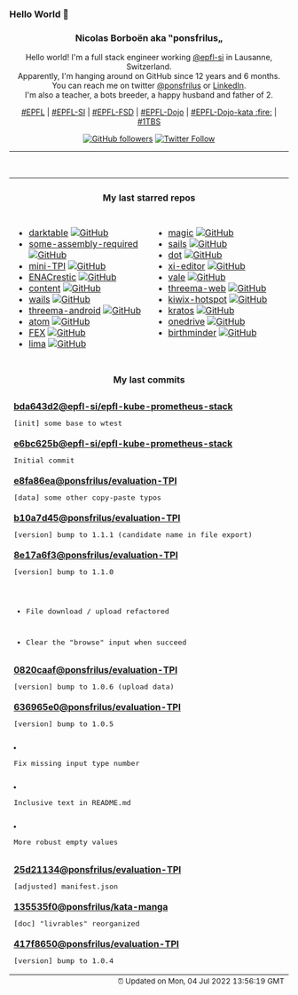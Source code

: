 ### Hello World 👋

<p align="center">
  <!-- use https://avatars.githubusercontent.com/u/176002?v=4 for your default github picture 
  <img src="https://raw.githubusercontent.com/ponsfrilus/ponsfrilus/master/img/ponsfrilus.png" title="Nicolas Borboën aka ‟ponsfrilus„" alt="Nicolas Borboën aka ‟ponsfrilus„" /> -->
  <h3 align="center">
    Nicolas Borboën aka ‟ponsfrilus„
  </h3>
  <p align="center">
    Hello world! I'm a full stack engineer working <a href="https://github.com/epfl-si">@epfl-si</a> in Lausanne, Switzerland.
    <br />Apparently, I'm hanging around on GitHub since 12 years and 6 months.
    <br />You can reach me on twitter <a href="https://twitter.com/ponsfrilus">@ponsfrilus</a> or <a href="http://linkedin.com/in/nicolasborboen">LinkedIn</a>.
    <br />I'm also a teacher, a bots breeder, a happy husband and father of 2.
  </p>
  <p align="center">
    <a href="https://www.epfl.ch">#EPFL</a> | 
    <a href="https://github.com/epfl-si/">#EPFL-SI</a> | 
    <a href="https://github.com/epfl-fsd">#EPFL-FSD</a> | 
    <a href="https://github.com/topics/epfl-dojo">#EPFL-Dojo</a> | 
    <a href="https://github.com/topics/epfl-dojo-kata">#EPFL-Dojo-kata :fire:</a> | 
    <a href="https://en.wikipedia.org/wiki/Indentation_style#Variant:_1TBS_(OTBS)">#1TBS</a>
  </p>
  <p align="center">
    <a href="https://github.com/ponsfrilus"><img alt="GitHub followers" src="https://img.shields.io/github/followers/ponsfrilus?label=Follow%20me%20on%20github&style=social"></a>
    <a href="https://twitter.com/ponsfrilus"><img alt="Twitter Follow" src="https://img.shields.io/twitter/follow/ponsfrilus?label=follow%20me%20on%20twitter&style=social"></a>
  </p>
  </p><hr><table align="center">
<tr>
<td colspan="2" align="center"><h4>My last starred repos</h4></td>
</tr>
<tr>
<td valign="top">
<ul>
<li>
<a href="https://github.com/darktable-org/darktable" title="darktable is an open source photography workflow application and raw developer" target="_blank">darktable</a>&nbsp;<a href="https://github.com/darktable-org/darktable" title="darktable is an open source photography workflow application and raw developer" target="_blank"><img src="https://img.shields.io/github/stars/darktable-org/darktable?style=social" alt="GitHub"></a>
</li>
<li>
<a href="https://github.com/hackclub/some-assembly-required" title="An approachable introduction to assembly." target="_blank">some-assembly-required</a>&nbsp;<a href="https://github.com/hackclub/some-assembly-required" title="An approachable introduction to assembly." target="_blank"><img src="https://img.shields.io/github/stars/hackclub/some-assembly-required?style=social" alt="GitHub"></a>
</li>
<li>
<a href="https://github.com/SaphireVert/mini-TPI" title="null" target="_blank">mini-TPI</a>&nbsp;<a href="https://github.com/SaphireVert/mini-TPI" title="null" target="_blank"><img src="https://img.shields.io/github/stars/SaphireVert/mini-TPI?style=social" alt="GitHub"></a>
</li>
<li>
<a href="https://github.com/EPFL-ENAC/ENACrestic" title="Simplify Ubuntu users to use restic for their desktop backup" target="_blank">ENACrestic</a>&nbsp;<a href="https://github.com/EPFL-ENAC/ENACrestic" title="Simplify Ubuntu users to use restic for their desktop backup" target="_blank"><img src="https://img.shields.io/github/stars/EPFL-ENAC/ENACrestic?style=social" alt="GitHub"></a>
</li>
<li>
<a href="https://github.com/mdn/content" title="The content behind MDN Web Docs" target="_blank">content</a>&nbsp;<a href="https://github.com/mdn/content" title="The content behind MDN Web Docs" target="_blank"><img src="https://img.shields.io/github/stars/mdn/content?style=social" alt="GitHub"></a>
</li>
<li>
<a href="https://github.com/wailsapp/wails" title="Create beautiful applications using Go" target="_blank">wails</a>&nbsp;<a href="https://github.com/wailsapp/wails" title="Create beautiful applications using Go" target="_blank"><img src="https://img.shields.io/github/stars/wailsapp/wails?style=social" alt="GitHub"></a>
</li>
<li>
<a href="https://github.com/threema-ch/threema-android" title="Threema App for Android." target="_blank">threema-android</a>&nbsp;<a href="https://github.com/threema-ch/threema-android" title="Threema App for Android." target="_blank"><img src="https://img.shields.io/github/stars/threema-ch/threema-android?style=social" alt="GitHub"></a>
</li>
<li>
<a href="https://github.com/atom-community/atom" title=":atom: Community build of the hackable text editor" target="_blank">atom</a>&nbsp;<a href="https://github.com/atom-community/atom" title=":atom: Community build of the hackable text editor" target="_blank"><img src="https://img.shields.io/github/stars/atom-community/atom?style=social" alt="GitHub"></a>
</li>
<li>
<a href="https://github.com/FEX-Emu/FEX" title="A fast usermode x86 and x86-64 emulator for Arm64" target="_blank">FEX</a>&nbsp;<a href="https://github.com/FEX-Emu/FEX" title="A fast usermode x86 and x86-64 emulator for Arm64" target="_blank"><img src="https://img.shields.io/github/stars/FEX-Emu/FEX?style=social" alt="GitHub"></a>
</li>
<li>
<a href="https://github.com/lima-vm/lima" title="Linux virtual machines, typically on macOS, for running containerd" target="_blank">lima</a>&nbsp;<a href="https://github.com/lima-vm/lima" title="Linux virtual machines, typically on macOS, for running containerd" target="_blank"><img src="https://img.shields.io/github/stars/lima-vm/lima?style=social" alt="GitHub"></a>
</li>
</ul>
<img width="450" height="1" /></td>
<td valign="top">
<ul>
<li>
<a href="https://github.com/nettlep/magic" title="Scanner for decks of cards with bar codes printed on card edges" target="_blank">magic</a>&nbsp;<a href="https://github.com/nettlep/magic" title="Scanner for decks of cards with bar codes printed on card edges" target="_blank"><img src="https://img.shields.io/github/stars/nettlep/magic?style=social" alt="GitHub"></a>
</li>
<li>
<a href="https://github.com/balderdashy/sails" title="Realtime MVC Framework for Node.js" target="_blank">sails</a>&nbsp;<a href="https://github.com/balderdashy/sails" title="Realtime MVC Framework for Node.js" target="_blank"><img src="https://img.shields.io/github/stars/balderdashy/sails?style=social" alt="GitHub"></a>
</li>
<li>
<a href="https://github.com/sensity-ai/dot" title="The Deepfake Offensive Toolkit" target="_blank">dot</a>&nbsp;<a href="https://github.com/sensity-ai/dot" title="The Deepfake Offensive Toolkit" target="_blank"><img src="https://img.shields.io/github/stars/sensity-ai/dot?style=social" alt="GitHub"></a>
</li>
<li>
<a href="https://github.com/xi-editor/xi-editor" title="A modern editor with a backend written in Rust." target="_blank">xi-editor</a>&nbsp;<a href="https://github.com/xi-editor/xi-editor" title="A modern editor with a backend written in Rust." target="_blank"><img src="https://img.shields.io/github/stars/xi-editor/xi-editor?style=social" alt="GitHub"></a>
</li>
<li>
<a href="https://github.com/errata-ai/vale" title=":pencil: A syntax-aware linter for prose built with speed and extensibility in mind." target="_blank">vale</a>&nbsp;<a href="https://github.com/errata-ai/vale" title=":pencil: A syntax-aware linter for prose built with speed and extensibility in mind." target="_blank"><img src="https://img.shields.io/github/stars/errata-ai/vale?style=social" alt="GitHub"></a>
</li>
<li>
<a href="https://github.com/threema-ch/threema-web" title="The Threema Web application." target="_blank">threema-web</a>&nbsp;<a href="https://github.com/threema-ch/threema-web" title="The Threema Web application." target="_blank"><img src="https://img.shields.io/github/stars/threema-ch/threema-web?style=social" alt="GitHub"></a>
</li>
<li>
<a href="https://github.com/offspot/kiwix-hotspot" title="Kiwix Hotspot Image Creator (Desktop) for Windows/macOS/Linux" target="_blank">kiwix-hotspot</a>&nbsp;<a href="https://github.com/offspot/kiwix-hotspot" title="Kiwix Hotspot Image Creator (Desktop) for Windows/macOS/Linux" target="_blank"><img src="https://img.shields.io/github/stars/offspot/kiwix-hotspot?style=social" alt="GitHub"></a>
</li>
<li>
<a href="https://github.com/ory/kratos" title="Next-gen identity server (think Auth0, Okta, Firebase) with Ory-hardened authentication, MFA, FIDO2, TOTP, WebAuthn, profile management, identity schemas, social sign in, registration, account recovery, passwordless. Golang, headless, API-only - without templating or theming headaches. Available as a cloud service." target="_blank">kratos</a>&nbsp;<a href="https://github.com/ory/kratos" title="Next-gen identity server (think Auth0, Okta, Firebase) with Ory-hardened authentication, MFA, FIDO2, TOTP, WebAuthn, profile management, identity schemas, social sign in, registration, account recovery, passwordless. Golang, headless, API-only - without templating or theming headaches. Available as a cloud service." target="_blank"><img src="https://img.shields.io/github/stars/ory/kratos?style=social" alt="GitHub"></a>
</li>
<li>
<a href="https://github.com/abraunegg/onedrive" title="#1 Free OneDrive Client for Linux" target="_blank">onedrive</a>&nbsp;<a href="https://github.com/abraunegg/onedrive" title="#1 Free OneDrive Client for Linux" target="_blank"><img src="https://img.shields.io/github/stars/abraunegg/onedrive?style=social" alt="GitHub"></a>
</li>
<li>
<a href="https://github.com/Azecko/birthminder" title="Application that can remind people of birthdays" target="_blank">birthminder</a>&nbsp;<a href="https://github.com/Azecko/birthminder" title="Application that can remind people of birthdays" target="_blank"><img src="https://img.shields.io/github/stars/Azecko/birthminder?style=social" alt="GitHub"></a>
</li>
</ul>
<img width="450" height="1" /></td>
</tr>
<tr>
<td colspan="2" align="center"><h4>My last commits</h4></td>
</tr>
<tr>
        <td colspan="2">
          <div><strong><a href="https://api.github.com/repos/epfl-si/epfl-kube-prometheus-stack/commits/bda643d24cd7b87cc86ab13723d755baeecd4ce6" title="2022-07-04T15:28:46.000+02:00" target="_blank">bda643d2</a><a href="https://github.com/epfl-si">@epfl-si</a><a href="https://github.com/epfl-si/epfl-kube-prometheus-stack" title="null">/epfl-kube-prometheus-stack</a></strong></div>
          <pre>[init] some base to wtest</pre>
        </td>
        </tr><tr>
        <td colspan="2">
          <div><strong><a href="https://api.github.com/repos/epfl-si/epfl-kube-prometheus-stack/commits/e6bc625b645b7fdb77ba7088a272cd8d995cc6ea" title="2022-07-04T14:46:10.000+02:00" target="_blank">e6bc625b</a><a href="https://github.com/epfl-si">@epfl-si</a><a href="https://github.com/epfl-si/epfl-kube-prometheus-stack" title="null">/epfl-kube-prometheus-stack</a></strong></div>
          <pre>Initial commit</pre>
        </td>
        </tr><tr>
        <td colspan="2">
          <div><strong><a href="https://api.github.com/repos/ponsfrilus/evaluation-TPI/commits/e8fa86ea00b972a95c5c5fdf09388ac14289b0e0" title="2022-07-01T09:42:00.000+02:00" target="_blank">e8fa86ea</a><a href="https://github.com/ponsfrilus">@ponsfrilus</a><a href="https://github.com/ponsfrilus/evaluation-TPI" title="Grille d'évaluation interactive pour la procédure de qualification : 88600/1/2/3 Informaticienne CFC/Informaticien CFC (Ordonnance 2014)">/evaluation-TPI</a></strong></div>
          <pre>[data] some other copy-paste typos</pre>
        </td>
        </tr><tr>
        <td colspan="2">
          <div><strong><a href="https://api.github.com/repos/ponsfrilus/evaluation-TPI/commits/b10a7d45104155b0865d057aea3ab65521a46098" title="2022-06-27T18:21:53.000+02:00" target="_blank">b10a7d45</a><a href="https://github.com/ponsfrilus">@ponsfrilus</a><a href="https://github.com/ponsfrilus/evaluation-TPI" title="Grille d'évaluation interactive pour la procédure de qualification : 88600/1/2/3 Informaticienne CFC/Informaticien CFC (Ordonnance 2014)">/evaluation-TPI</a></strong></div>
          <pre>[version] bump to 1.1.1 (candidate name in file export)</pre>
        </td>
        </tr><tr>
        <td colspan="2">
          <div><strong><a href="https://api.github.com/repos/ponsfrilus/evaluation-TPI/commits/8e17a6f3fad70c0d47bd0af62558b24b0f41615b" title="2022-06-27T18:06:16.000+02:00" target="_blank">8e17a6f3</a><a href="https://github.com/ponsfrilus">@ponsfrilus</a><a href="https://github.com/ponsfrilus/evaluation-TPI" title="Grille d'évaluation interactive pour la procédure de qualification : 88600/1/2/3 Informaticienne CFC/Informaticien CFC (Ordonnance 2014)">/evaluation-TPI</a></strong></div>
          <pre>[version] bump to 1.1.0

- File download / upload refactored
- Clear the "browse" input when succeed</pre>
        </td>
        </tr><tr>
        <td colspan="2">
          <div><strong><a href="https://api.github.com/repos/ponsfrilus/evaluation-TPI/commits/0820caaff3330bc9c352c80cff53ee89167426b6" title="2022-06-27T14:45:49.000+02:00" target="_blank">0820caaf</a><a href="https://github.com/ponsfrilus">@ponsfrilus</a><a href="https://github.com/ponsfrilus/evaluation-TPI" title="Grille d'évaluation interactive pour la procédure de qualification : 88600/1/2/3 Informaticienne CFC/Informaticien CFC (Ordonnance 2014)">/evaluation-TPI</a></strong></div>
          <pre>[version] bump to 1.0.6 (upload data)</pre>
        </td>
        </tr><tr>
        <td colspan="2">
          <div><strong><a href="https://api.github.com/repos/ponsfrilus/evaluation-TPI/commits/636965e0c14202bafe2896f7dd6521ba8d614733" title="2022-06-27T11:51:47.000+02:00" target="_blank">636965e0</a><a href="https://github.com/ponsfrilus">@ponsfrilus</a><a href="https://github.com/ponsfrilus/evaluation-TPI" title="Grille d'évaluation interactive pour la procédure de qualification : 88600/1/2/3 Informaticienne CFC/Informaticien CFC (Ordonnance 2014)">/evaluation-TPI</a></strong></div>
          <pre>[version] bump to 1.0.5

- Fix missing input type number
- Inclusive text in README.md
- More robust empty values</pre>
        </td>
        </tr><tr>
        <td colspan="2">
          <div><strong><a href="https://api.github.com/repos/ponsfrilus/evaluation-TPI/commits/25d2113435195dc5479fdceaefbb178b23f9747f" title="2022-06-24T11:50:07.000+02:00" target="_blank">25d21134</a><a href="https://github.com/ponsfrilus">@ponsfrilus</a><a href="https://github.com/ponsfrilus/evaluation-TPI" title="Grille d'évaluation interactive pour la procédure de qualification : 88600/1/2/3 Informaticienne CFC/Informaticien CFC (Ordonnance 2014)">/evaluation-TPI</a></strong></div>
          <pre>[adjusted] manifest.json</pre>
        </td>
        </tr><tr>
        <td colspan="2">
          <div><strong><a href="https://api.github.com/repos/ponsfrilus/kata-manga/commits/135535f09f292c4794a959842fad602e19179c4b" title="2022-06-24T11:06:43.000+02:00" target="_blank">135535f0</a><a href="https://github.com/ponsfrilus">@ponsfrilus</a><a href="https://github.com/ponsfrilus/kata-manga" title="Kata / TPI blanc destiné aux apprentis informaticiens CFC en voie développement d'applications.">/kata-manga</a></strong></div>
          <pre>[doc] "livrables" reorganized</pre>
        </td>
        </tr><tr>
        <td colspan="2">
          <div><strong><a href="https://api.github.com/repos/ponsfrilus/evaluation-TPI/commits/417f865099bf0125d67ba714fa17f1fbecd6f9b2" title="2022-06-24T00:23:10.000+02:00" target="_blank">417f8650</a><a href="https://github.com/ponsfrilus">@ponsfrilus</a><a href="https://github.com/ponsfrilus/evaluation-TPI" title="Grille d'évaluation interactive pour la procédure de qualification : 88600/1/2/3 Informaticienne CFC/Informaticien CFC (Ordonnance 2014)">/evaluation-TPI</a></strong></div>
          <pre>[version] bump to 1.0.4</pre>
        </td>
        </tr><tfoot>
<tr>
<td colspan="2" align="right">
<img width="900" height="1" />
<small>⏰ Updated on Mon, 04 Jul 2022 13:56:19 GMT</small>
</td>
</tr>
</tfoot>
<br />
</table>
